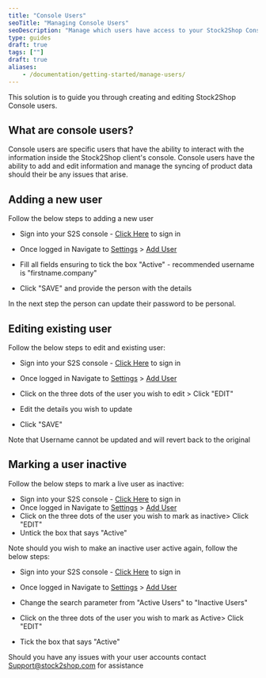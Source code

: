 ```yaml
---
title: "Console Users"
seoTitle: "Managing Console Users"
seoDescription: "Manage which users have access to your Stock2Shop Console as well as the permissions they have with your data."
type: guides
draft: true
tags: [""]
draft: true
aliases:
    - /documentation/getting-started/manage-users/
---
```


This solution is to guide you through creating and editing Stock2Shop Console users.

## What are console users?
Console users are specific users that have the ability to interact with the information inside the Stock2Shop client's console.
Console users have the ability to add and edit information and manage the syncing of product data should their be any issues that arise.

## Adding a new user
Follow the below steps to adding a new user

- Sign into your S2S console - [Click Here](https://console.stock2shop.com/) to sign in
- Once logged in Navigate to [Settings](https://console.stock2shop.com/console/#/settings) > [Add User](https://console.stock2shop.com/console/#/users/add)
- Fill all fields ensuring to tick the box "Active" - recommended username is "firstname.company" 


- Click "SAVE" and provide the person with the details

In the next step the person can update their password to be personal.

## Editing existing user
Follow the below steps to edit and existing user:

- Sign into your S2S console - [Click Here](https://console.stock2shop.com/) to sign in
- Once logged in Navigate to [Settings](https://console.stock2shop.com/console/#/settings) > [Add User](https://console.stock2shop.com/console/#/users/add)
- Click on the three dots of the user you wish to edit > Click "EDIT"


- Edit the details you wish to update
- Click "SAVE"   

Note that Username cannot be updated and will revert back to the original

## Marking a user inactive
Follow the below steps to mark a live user as inactive:  

- Sign into your S2S console - [Click Here](https://console.stock2shop.com/) to sign in
- Once logged in Navigate to [Settings](https://console.stock2shop.com/console/#/settings) > [Add User](https://console.stock2shop.com/console/#/users/add)
- Click on the three dots of the user you wish to mark as inactive> Click "EDIT"
- Untick the box that says "Active"


Note should you wish to make an inactive user active again, follow the below steps:

- Sign into your S2S console - [Click Here](https://console.stock2shop.com/) to sign in
- Once logged in Navigate to [Settings](https://console.stock2shop.com/console/#/settings) > [Add User](https://console.stock2shop.com/console/#/users/add)
- Change the search parameter from "Active Users" to "Inactive Users"


- Click on the three dots of the user you wish to mark as Active> Click "EDIT"
- Tick the box that says "Active"


Should you have any issues with your user accounts contact Support@stock2shop.com for assistance